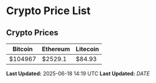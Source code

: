 # Crypto Price List

## Crypto Prices
| Bitcoin | Ethereum | Litecoin |
| ------- | -------- | -------- |
| $104967 | $2529.1 | $84.93 |
**Last Updated:** 2025-06-18 14:19 UTC
**Last Updated:** $DATE$
